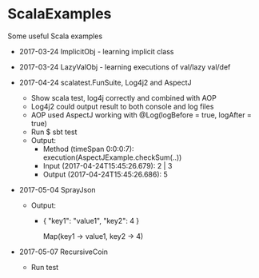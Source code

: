 # ScalaExamples

Some useful Scala examples

- 2017-03-24 ImplicitObj - learning implicit class
- 2017-03-24 LazyValObj - learning executions of val/lazy val/def 


- 2017-04-24 scalatest.FunSuite, Log4j2 and AspectJ 
  - Show scala test, log4j correctly and combined with AOP
  - Log4j2 could output result to both console and log files
  - AOP used AspectJ working with @Log(logBefore = true, logAfter = true)
  - Run $ sbt test
  - Output: 
    - Method (timeSpan 0:0:0:7): execution(AspectJExample.checkSum(..))
    - Input  (2017-04-24T15:45:26.679): 2 | 3
    - Output (2017-04-24T15:45:26.686): 5
    
- 2017-05-04 SprayJson
  - Output:
    - {
        "key1": "value1",
        "key2": 4
      }
      
      Map(key1 -> value1, key2 -> 4)

- 2017-05-07 RecursiveCoin
  - Run test